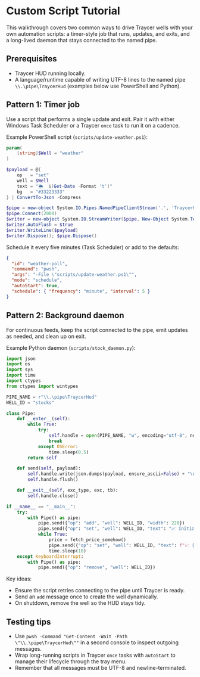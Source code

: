 # Custom Script Tutorial

This walkthrough covers two common ways to drive Traycer wells with your own automation scripts: a timer-style job that runs, updates, and exits, and a long-lived daemon that stays connected to the named pipe.

## Prerequisites

- Traycer HUD running locally.
- A language/runtime capable of writing UTF-8 lines to the named pipe `\\.\pipe\TraycerHud` (examples below use PowerShell and Python).

## Pattern 1: Timer job

Use a script that performs a single update and exit. Pair it with either Windows Task Scheduler or a Traycer `once` task to run it on a cadence.

Example PowerShell script (`scripts/update-weather.ps1`):

```powershell
param(
    [string]$Well = "weather"
)

$payload = @{
    op   = "set"
    well = $Well
    text = "🌦️  $(Get-Date -Format 't')"
    bg   = "#33223333"
} | ConvertTo-Json -Compress

$pipe = new-object System.IO.Pipes.NamedPipeClientStream('.', 'TraycerHud', [System.IO.Pipes.PipeDirection]::Out)
$pipe.Connect(2000)
$writer = new-object System.IO.StreamWriter($pipe, New-Object System.Text.UTF8Encoding($false))
$writer.AutoFlush = $true
$writer.WriteLine($payload)
$writer.Dispose(); $pipe.Dispose()
```

Schedule it every five minutes (Task Scheduler) or add to the defaults:

```json
{
  "id": "weather-poll",
  "command": "pwsh",
  "args": "-File \"scripts/update-weather.ps1\"",
  "mode": "schedule",
  "autoStart": true,
  "schedule": { "frequency": "minute", "interval": 5 }
}
```

## Pattern 2: Background daemon

For continuous feeds, keep the script connected to the pipe, emit updates as needed, and clean up on exit.

Example Python daemon (`scripts/stock_daemon.py`):

```python
import json
import os
import sys
import time
import ctypes
from ctypes import wintypes

PIPE_NAME = r"\\.\pipe\TraycerHud"
WELL_ID = "stocks"

class Pipe:
    def __enter__(self):
        while True:
            try:
                self.handle = open(PIPE_NAME, "w", encoding="utf-8", newline="\n")
                break
            except OSError:
                time.sleep(0.5)
        return self

    def send(self, payload):
        self.handle.write(json.dumps(payload, ensure_ascii=False) + "\n")
        self.handle.flush()

    def __exit__(self, exc_type, exc, tb):
        self.handle.close()

if __name__ == "__main__":
    try:
        with Pipe() as pipe:
            pipe.send({"op": "add", "well": WELL_ID, "width": 220})
            pipe.send({"op": "set", "well": WELL_ID, "text": "📈 Initializing"})
            while True:
                price = fetch_price_somehow()
                pipe.send({"op": "set", "well": WELL_ID, "text": f"📈 {price:$}"})
                time.sleep(10)
    except KeyboardInterrupt:
        with Pipe() as pipe:
            pipe.send({"op": "remove", "well": WELL_ID})
```

Key ideas:

- Ensure the script retries connecting to the pipe until Traycer is ready.
- Send an `add` message once to create the well dynamically.
- On shutdown, remove the well so the HUD stays tidy.

## Testing tips

- Use `pwsh -Command "Get-Content -Wait -Path \"\\.\pipe\TraycerHud\""` in a second console to inspect outgoing messages.
- Wrap long-running scripts in Traycer `once` tasks with `autoStart` to manage their lifecycle through the tray menu.
- Remember that all messages must be UTF-8 and newline-terminated.
